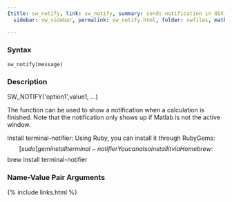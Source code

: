 ```yaml
---
{title: sw_notify, link: sw_notify, summary: sends notification in OSX, keywords: sample,
  sidebar: sw_sidebar, permalink: sw_notify.html, folder: swfiles, mathjax: 'true'}

---
```


### Syntax

`sw_notify(message)`

### Description

SW_NOTIFY('option1',value1, ...)
 
 
The function can be used to show a notification when a calculation is
finished. Note that the notification only shows up if Matlab is not
the active window.
 
Install terminal-notifier:
Using Ruby, you can install it through RubyGems:
$$ [sudo] gem install terminal-notifier
You can also install it via Homebrew:
$$ brew install terminal-notifier
 

### Name-Value Pair Arguments

{% include links.html %}

